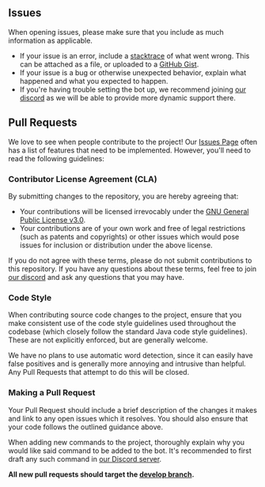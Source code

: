 ## Issues

When opening issues, please make sure that you include as much information as applicable.

* If your issue is an error, include a
[stacktrace](https://stackoverflow.com/questions/3988788/what-is-a-stack-trace-and-how-can-i-use-it-to-debug-my-application-errors)
of what went wrong. This can be attached as a file, or uploaded to a [GitHub Gist](https://gist.github.com/).
* If your issue is a bug or otherwise unexpected behavior, explain what happened and what you expected to happen.
* If you're having trouble setting the bot up, we recommend joining [our discord](https://discord.gg/hy2329fcTZ) as we will be able to provide more dynamic support there.

## Pull Requests

We love to see when people contribute to the project! Our [Issues Page](https://github.com/IrisShaders/LilyBot/issues) often has a list of features that need to be implemented. However, you'll need to read the following guidelines:

### Contributor License Agreement (CLA)

By submitting changes to the repository, you are hereby agreeing that:

* Your contributions will be licensed irrevocably under the [GNU General Public License v3.0](https://choosealicense.com/licenses/gpl-3.0/).
* Your contributions are of your own work and free of legal restrictions (such as patents and copyrights) or other issues
which would pose issues for inclusion or distribution under the above license.

If you do not agree with these terms, please do not submit contributions to this repository. If you have any questions
about these terms, feel free to join [our discord](https://discord.gg/hy2329fcTZ) and ask any questions that you may have.

### Code Style

When contributing source code changes to the project, ensure that you make consistent use of the code style guidelines
used throughout the codebase (which closely follow the standard Java code style guidelines).
These are not explicitly enforced, but are generally welcome.

We have no plans to use automatic word detection, since it can easily have false positives and is generally more annoying
and intrusive than helpful. Any Pull Requests that attempt to do this will be closed.

### Making a Pull Request

Your Pull Request should include a brief description of the changes it makes and link to any open issues which it
resolves. You should also ensure that your code follows the outlined guidance above.

When adding new commands to the project, thoroughly explain why you would like said command to be added to the bot. It's recommended to first draft any such command in [our Discord server](https://discord.gg/jQJnav2jPu).

**All new pull requests should target the [develop branch](https://github.com/IrisShaders/LilyBot/tree/develop).**
